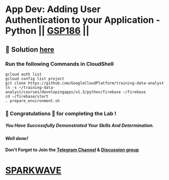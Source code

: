 # App Dev: Adding User Authentication to your Application - Python || [GSP186](https://www.cloudskillsboost.google/focuses/1071?parent=catalog) ||

## 🔑 Solution [here](https://www.youtube.com/@sparkwave.01)

### Run the following Commands in CloudShell

```
gcloud auth list
gcloud config list project
git clone https://github.com/GoogleCloudPlatform/training-data-analyst
ln -s ~/training-data-analyst/courses/developingapps/v1.3/python/firebase ~/firebase
cd ~/firebase/start
. prepare_environment.sh
```


### 🐼 Congratulations 🎉 for completing the Lab !

##### *You Have Successfully Demonstrated Your Skills And Determination.*

#### *Well done!*

#### Don't Forget to Join the [Telegram Channel](https://t.me/sparkwave.01) & [Discussion group](https://t.me/sparkwave.01chats)

# [SPARKWAVE](https://www.youtube.com/@sparkwave.01)